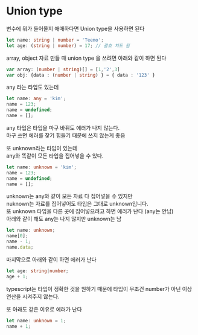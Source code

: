 # Union type

변수에 뭐가 들어올지 애매하다면 Union type을 사용하면 된다

```ts
let name: string | number = 'Teemo';
let age: (string | number) = 17; // 괄호 쳐도 됨
```

array, object 자료 만들 때 union type 을 쓰려면 아래와 같이 하면 된다

```ts
var array: (number | string)[] = [1,'2',3]
var obj: {data : (number | string) } = { data : '123' }
```

any 라는 타입도 있는데

```ts
let name: any = 'kim';
name = 123;
name = undefined;
name = [];
```

any 타입은 타입을 마구 바꿔도 에러가 나지 않는다.<br>
마구 쓰면 에러를 찾기 힘들기 때문에 쓰지 않는게 좋음

또 unknown라는 타입이 있는데<br>
any와 똑같이 모든 타입을 집어넣을 수 있다.

```ts
let name: unknown = 'kim';
name = 123;
name = undefined;
name = [];
```

unknown는 any와 같이 모든 자료 다 집어넣을 수 있지만<br>
nuknown는 자료를 집어넣어도 타입은 그대로 unknown입니다.<br>
또 unknown 타입을 다른 곳에 집어넣으려고 하면 에러가 난다 (any는 안남)<br>
아래와 같이 해도 any는 나지 않지만 unknown는 남

```ts
let name: unknown;
name[0];
name - 1;
name.data;
```

마지막으로 아래와 같이 하면 에러가 난다

```ts
let age: string|number;
age + 1;
```

typescript는 타입이 정확한 것을 원하기 때문에 타입이 무조건 number가 아닌 이상 연산을 시켜주지 않는다.

또 아래도 같은 이유로 에러가 난다

```ts
let name: unknown = 1;
name + 1;

```